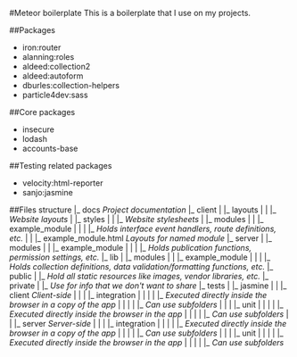 #Meteor boilerplate
This is a boilerplate that I use on my projects.

##Packages
* iron:router
* alanning:roles
* aldeed:collection2
* aldeed:autoform
* dburles:collection-helpers
* particle4dev:sass

##Core packages
* insecure
* lodash
* accounts-base

##Testing related packages
* velocity:html-reporter
* sanjo:jasmine

##Files structure
    |_ docs *Project documentation*
    |_ client
    | |_ layouts
    | | |_ *Website layouts*
    | |_ styles
    | | |_ *Website stylesheets*
    | |_ modules
    | | |_ example_module
    | | | |_ *Holds interface event handlers, route definitions, etc.*
    | | |_ example_module.html *Layouts for named module*
    |_ server
    | |_ modules
    | | |_ example_module
    | | | |_ *Holds publication functions, permission settings, etc.*
    |_ lib
    | |_ modules
    | | |_ example_module
    | | | |_ *Holds collection definitions, data validation/formatting functions, etc.*
    |_ public
    | |_ *Hold all static resources like images, vendor libraries, etc.*
    |_ private
    | |_ *Use for info that we don't want to share*
    |_ tests
    | |_ jasmine
    | | |_ client *Client-side*
    | | | |_ integration
    | | | | |_ *Executed directly inside the browser in a copy of the app*
    | | | | |_ *Can use subfolders*
    | | | |_ unit
    | | | | |_ *Executed directly inside the browser in the app*
    | | | | |_ *Can use subfolders*
    | | |_ server *Server-side*
    | | | |_ integration
    | | | | |_ *Executed directly inside the browser in a copy of the app*
    | | | | |_ *Can use subfolders*
    | | | |_ unit
    | | | | |_ *Executed directly inside the browser in the app*
    | | | | |_ *Can use subfolders*
